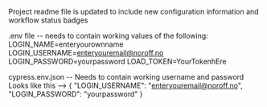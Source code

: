 Project readme file is updated to include new configuration information and workflow status badges

.env file -- needs to contain working values of the following:
LOGIN_NAME=enteryourownname
LOGIN_USERNAME=enteryouremail@noroff.no
LOGIN_PASSWORD=yourpassword
LOAD_TOKEN=YourTokenhEre

cypress.env.json -- Needs to contain working username and password
Looks like this -->
{
"LOGIN_USERNAME": "enteryouremail@noroff.no",
"LOGIN_PASSWORD": "yourpassword"
}
